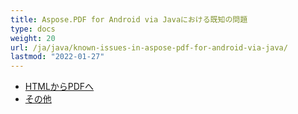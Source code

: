 ```yaml
---
title: Aspose.PDF for Android via Javaにおける既知の問題
type: docs
weight: 20
url: /ja/java/known-issues-in-aspose-pdf-for-android-via-java/
lastmod: "2022-01-27"
---
```


- [HTMLからPDFへ](/pdf/ja/java/html-to-pdf/)
- [その他](/pdf/ja/java/others/)